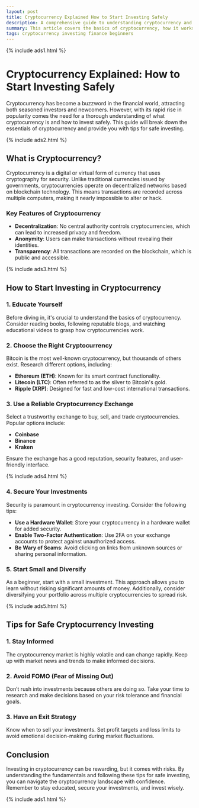 ```yaml
---
layout: post
title: Cryptocurrency Explained How to Start Investing Safely
description: A comprehensive guide to understanding cryptocurrency and tips for safe investing.
summary: This article covers the basics of cryptocurrency, how it works, and essential tips for safe investing.
tags: cryptocurrency investing finance beginners
---
```


{% include ads1.html %}

# Cryptocurrency Explained: How to Start Investing Safely

Cryptocurrency has become a buzzword in the financial world, attracting both seasoned investors and newcomers. However, with its rapid rise in popularity comes the need for a thorough understanding of what cryptocurrency is and how to invest safely. This guide will break down the essentials of cryptocurrency and provide you with tips for safe investing.

{% include ads2.html %}

## What is Cryptocurrency?

Cryptocurrency is a digital or virtual form of currency that uses cryptography for security. Unlike traditional currencies issued by governments, cryptocurrencies operate on decentralized networks based on blockchain technology. This means transactions are recorded across multiple computers, making it nearly impossible to alter or hack.

### Key Features of Cryptocurrency

- **Decentralization**: No central authority controls cryptocurrencies, which can lead to increased privacy and freedom.
- **Anonymity**: Users can make transactions without revealing their identities.
- **Transparency**: All transactions are recorded on the blockchain, which is public and accessible.

{% include ads3.html %}

## How to Start Investing in Cryptocurrency

### 1. Educate Yourself

Before diving in, it's crucial to understand the basics of cryptocurrency. Consider reading books, following reputable blogs, and watching educational videos to grasp how cryptocurrencies work.

### 2. Choose the Right Cryptocurrency

Bitcoin is the most well-known cryptocurrency, but thousands of others exist. Research different options, including:

- **Ethereum (ETH)**: Known for its smart contract functionality.
- **Litecoin (LTC)**: Often referred to as the silver to Bitcoin's gold.
- **Ripple (XRP)**: Designed for fast and low-cost international transactions.

### 3. Use a Reliable Cryptocurrency Exchange

Select a trustworthy exchange to buy, sell, and trade cryptocurrencies. Popular options include:

- **Coinbase**
- **Binance**
- **Kraken**

Ensure the exchange has a good reputation, security features, and user-friendly interface.

{% include ads4.html %}

### 4. Secure Your Investments

Security is paramount in cryptocurrency investing. Consider the following tips:

- **Use a Hardware Wallet**: Store your cryptocurrency in a hardware wallet for added security.
- **Enable Two-Factor Authentication**: Use 2FA on your exchange accounts to protect against unauthorized access.
- **Be Wary of Scams**: Avoid clicking on links from unknown sources or sharing personal information.

### 5. Start Small and Diversify

As a beginner, start with a small investment. This approach allows you to learn without risking significant amounts of money. Additionally, consider diversifying your portfolio across multiple cryptocurrencies to spread risk.

{% include ads5.html %}

## Tips for Safe Cryptocurrency Investing

### 1. Stay Informed

The cryptocurrency market is highly volatile and can change rapidly. Keep up with market news and trends to make informed decisions.

### 2. Avoid FOMO (Fear of Missing Out)

Don’t rush into investments because others are doing so. Take your time to research and make decisions based on your risk tolerance and financial goals.

### 3. Have an Exit Strategy

Know when to sell your investments. Set profit targets and loss limits to avoid emotional decision-making during market fluctuations.

## Conclusion

Investing in cryptocurrency can be rewarding, but it comes with risks. By understanding the fundamentals and following these tips for safe investing, you can navigate the cryptocurrency landscape with confidence. Remember to stay educated, secure your investments, and invest wisely.

{% include ads1.html %}
